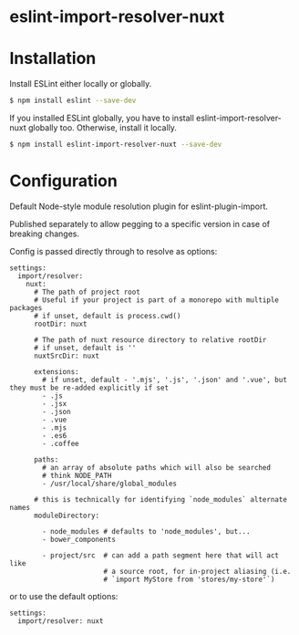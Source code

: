 # eslint-import-resolver-nuxt

# Installation

Install ESLint either locally or globally.

```sh
$ npm install eslint --save-dev
```

If you installed ESLint globally, you have to install eslint-import-resolver-nuxt globally too. Otherwise, install it locally.

```sh
$ npm install eslint-import-resolver-nuxt --save-dev
```

# Configuration
Default Node-style module resolution plugin for eslint-plugin-import.

Published separately to allow pegging to a specific version in case of breaking changes.

Config is passed directly through to resolve as options:

```
settings:
  import/resolver:
    nuxt:
      # The path of project root
      # Useful if your project is part of a monorepo with multiple packages
      # if unset, default is process.cwd()
      rootDir: nuxt

      # The path of nuxt resource directory to relative rootDir 
      # if unset, default is ''
      nuxtSrcDir: nuxt 
	  
      extensions:
        # if unset, default - '.mjs', '.js', '.json' and '.vue', but they must be re-added explicitly if set
        - .js
        - .jsx
        - .json
        - .vue
        - .mjs
        - .es6
        - .coffee

      paths:
        # an array of absolute paths which will also be searched
        # think NODE_PATH
        - /usr/local/share/global_modules

      # this is technically for identifying `node_modules` alternate names
      moduleDirectory:

        - node_modules # defaults to 'node_modules', but...
        - bower_components

        - project/src  # can add a path segment here that will act like
                       # a source root, for in-project aliasing (i.e.
                       # `import MyStore from 'stores/my-store'`)
```                       
or to use the default options:

```
settings:
  import/resolver: nuxt 
```
